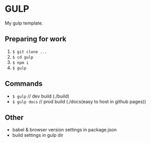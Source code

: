 # GULP
My gulp template.

## Preparing for work
1. ` $ git clone ... `
2. ` $ cd gulp `
3. ` $ npm i `
4. ` $ gulp `

## Commands
- ` $ gulp ` // dev build (./build)
- ` $ gulp docs ` // prod build (./docs(easy to host in github pages))

## Other
- babel & browser version settings in package.json
- build settings in gulp dir